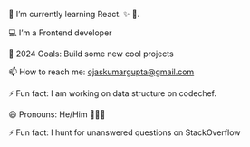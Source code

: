 


 🌱 I’m  currently learning React. ✨ 🔭.



💻 I’m a Frontend  developer

🥅 2024 Goals: Build some new cool projects

📫 How to reach me: ojaskumargupta@gmail.com

⚡ Fun fact: I am working on data structure on codechef.


😄 Pronouns: He/Him 🙍🏻‍♂️


⚡ Fun fact: I hunt for unanswered questions on StackOverflow
